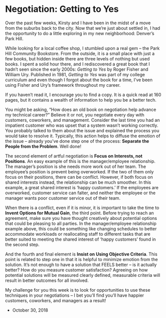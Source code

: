 Negotiation: Getting to Yes
===========================

Over the past few weeks, Kirsty and I have been in the midst of a move from the suburbs back to the city. Now that we’re just about settled in, I had the opportunity to do a little exploring in my new neighborhood: Denver’s Park Hill.

While looking for a local coffee shop, I stumbled upon a real gem – the Park Hill Community Bookstore. From the outside, it is a small place with just a few books, but hidden inside there are three levels of nothing but used books. I spent a solid hour there, and I rediscovered a great book that I hadn’t seen since the early 2000s: _Getting to Yes_ by Roger Fisher and William Ury. Published in 1981, _Getting to Yes_ was part of my college curriculum and even though I forgot about the book for a time, I’ve been using Fisher and Ury’s framework throughout my career.

If you haven’t read it, I encourage you to find a copy. It is a quick read at 160 pages, but it contains a wealth of information to help you be a better tech.

You might be asking, “How does an old book on negotiation help advance my technical career?” Believe it or not, you negotiate every day with customers, coworkers, and management. Consider the last time you had an impatient customer who was upset that a system wasn’t working correctly. You probably talked to them about the issue and explained the process you would take to resolve it. Typically, this action helps to diffuse the emotion of the issue – already you’ve done step one of the process: **Separate the People from the Problem**. Well done!

The second element of artful negotiation is **Focus on Interests, not Positions**. An easy example of this is the manager/employee relationship. The manager’s position is she needs more work out of her team. The employee’s position is prevent being overworked. If the two of them only focus on their positions, there can be conflict. However, if both focus on shared interests instead, the relationship can be much smoother. In this example, a great shared interest is ‘happy customers.’ If the employees are overworked, customer service can falter, and neither the employee or the manager wants poor customer service out of their team.

When there is a conflict, even if it is minor, it is important to take the time to **Invent Options for Mutual Gain**, the third point. Before trying to reach an agreement, make sure you have thought creatively about potential options that could be pleasing to all parties. In the manager/employee relationship example above, this could be something like changing schedules to better accommodate workloads or reallocating staff to different tasks that are better suited to meeting the shared interest of ‘happy customers’ found in the second step.

And the fourth and final element is **Insist on Using Objective Criteria**. This point is related to step one in that it is helpful to minimize emotion from the solution. It’s not enough to have a solution that FEELS better – is it actually better? How do you measure customer satisfaction? Agreeing on how potential solutions will be measured clearly defined, measurable criteria will result in better outcomes for all involved.

My challenge for you this week is to look for opportunities to use these techniques in your negotiations – I bet you’ll find you’ll have happier customers, coworkers, and managers as a result!

*   October 30, 2018